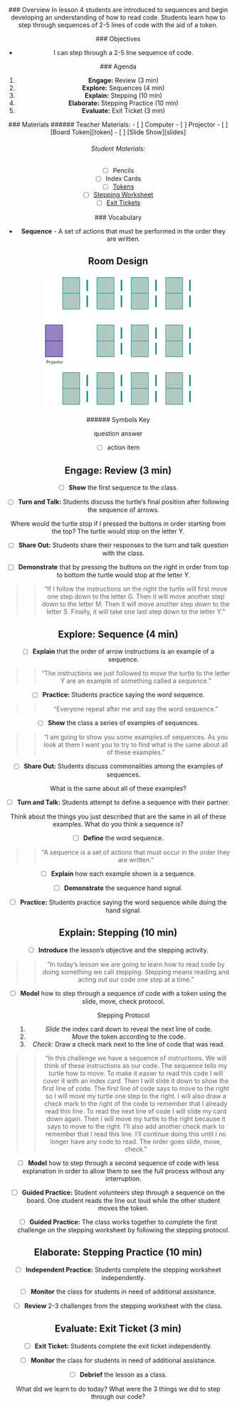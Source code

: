 <header class='header' title='Turtle Steps' subtitle='Lesson 4'/>

<notable>
<iconp src='/icons/activity.png'>### Overview</iconp>
In lesson 4 students are introduced to sequences and begin developing an understanding of how to read code. Students learn how to step through sequences of 2-5 lines of code with the aid of a token.

<iconp src='/icons/objectives.png'>### Objectives</iconp>
- I can step through a 2-5 line sequence of code.

<iconp src='/icons/agenda.png'>### Agenda</iconp>

1. **Engage:** Review (3 min)
1. **Explore:** Sequences (4 min)
1. **Explain:** Stepping (10 min)
1. **Elaborate:** Stepping Practice (10 min)
1. **Evaluate:** Exit Ticket (3 min)

<note>
<iconp src='/icons/materials.png'>### Materials</iconp>
###### Teacher Materials:
- [ ] Computer
- [ ] Projector
- [ ] [Board Token][token]
- [ ] [Slide Show][slides]


###### Student Materials:
- [ ] Pencils
- [ ] Index Cards
- [ ] [Tokens][token]
- [ ] [Stepping Worksheet][ind-practice]
- [ ] [Exit Tickets][exit-ticket]

<iconp src='/icons/vocab.png'>### Vocabulary</iconp>
- **Sequence** - A set of actions that must be performed in the order they are written.

</note>

<pagebreak/>

## Room Design

![room](/images/layout-rows.png)

<note borderLeft='2px solid green' mt='2em'>
###### Symbols Key

<iconp ml='1.65em' type='question'>question</iconp>
<iconp ml='1.65em' type='answer'>answer</iconp>
- [ ] action item
</note>

<pagebreak/>

## Engage: Review (3 min)

- [ ] **Show** the first sequence to the class.

- [ ] **Turn and Talk:** Students discuss the turtle’s final position after following the sequence of arrows.

<iconp type='question'>Where would the turtle stop if I pressed the buttons in order starting from the top?</iconp>
<iconp type='answer'>The turtle would stop on the letter Y.</iconp>

- [ ] **Share Out:** Students share their responses to the turn and talk question with the class.

- [ ] **Demonstrate** that by pressing the buttons on the right in order from top to bottom the turtle would stop at the letter Y.
>> “If I follow the instructions on the right the turtle will first move one step down to the letter G. Then it will move another step down to the letter M. Then it will move another step down to the letter S. Finally, it will take one last step down to the letter Y.”

## Explore: Sequence (4 min)

- [ ] **Explain** that the order of arrow instructions is an example of a sequence.
>> “The instructions we just followed to move the turtle to the letter Y are an example of something called a sequence.”

- [ ] **Practice:** Students practice saying the word sequence.
>> “Everyone repeat after me and say the word sequence.”

- [ ] **Show** the class a series of examples of sequences.
>> “I am going to show you some examples of sequences. As you look at them I want you to try to find what is the same about all of these examples.”

- [ ] **Share Out:** Students discuss commonalities among the examples of sequences.

<iconp type='question'>What is the same about all of these examples?</iconp>

- [ ] **Turn and Talk:** Students attempt to define a sequence with their partner.

<iconp type='question'>Think about the things you just described that are the same in all of these examples. What do you think a sequence is?</iconp>

- [ ] **Define** the word sequence.
>> “A sequence is a set of actions that must occur in the order they are written.”

- [ ] **Explain** how each example shown is a sequence.

- [ ] **Demonstrate** the sequence hand signal.

- [ ] **Practice:** Students practice saying the word sequence while doing the hand signal.

## Explain: Stepping (10 min)

- [ ] **Introduce** the lesson’s objective and the stepping activity.
>> “In today’s lesson we are going to learn how to read code by doing something we call stepping. Stepping means reading and acting out our code one step at a time.”

- [ ] **Model** how to step through a sequence of code with a token using the slide, move, check protocol.

  Stepping Protocol

  1. *Slide* the index card down to reveal the next line of code.
  1. *Move* the token according to the code.
  1. *Check:* Draw a check mark next to the line of code that was read.
>> “In this challenge we have a sequence of instructions. We will think of these instructions as our code. The sequence tells my turtle how to move. To make it easier to read this code I will cover it with an index card. Then I will slide it down to show the first line of code. The first line of code says to move to the right so I will move my turtle one step to the right. I will also draw a check mark to the right of the code to remember that I already read this line. To read the next line of code I will slide my card down again. Then I will move my turtle to the right because it says to move to the right. I’ll also add another check mark to remember that I read this line. I’ll continue doing this until I no longer have any code to read. The order goes slide, move, check.”

- [ ] **Model** how to step through a second sequence of code with less explanation in order to allow them to see the full process without any interruption.

- [ ] **Guided Practice:** Student volunteers step through a sequence on the board. One student reads the line out loud while the other student moves the token.

- [ ] **Guided Practice:** The class works together to complete the first challenge on the stepping worksheet by following the stepping protocol.

## Elaborate: Stepping Practice (10 min)

- [ ] **Independent Practice:** Students complete the stepping worksheet independently.

- [ ] **Monitor** the class for students in need of additional assistance.

- [ ] **Review** 2-3 challenges from the stepping worksheet with the class.

## Evaluate: Exit Ticket (3 min)

- [ ] **Exit Ticket:** Students complete the exit ticket independently.

- [ ] **Monitor** the class for students in need of additional assistance.

- [ ] **Debrief** the lesson as a class.

<iconp type='question'>What did we learn to do today?</iconp>
<iconp type='question'>What were the 3 things we did to step through our code?</iconp>

</notable>

[slides]: https://drive.google.com/open?id=1bK9-uPRxR7YiNm53pGFELiFsjBXf4OoWYIXw8oo5WE0
[token]: https://drive.google.com/open?id=0B48_2vIyABioVjJucTBqNE1ELUE
[ind-practice]: https://drive.google.com/open?id=0B48_2vIyABioN2RPX0dqZVhzbjg
[exit-ticket]: https://drive.google.com/open?id=0B48_2vIyABioTHlfWFJKY3d2MHc
